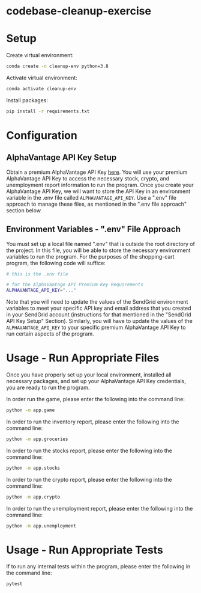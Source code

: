 # codebase-cleanup-exercise


# Setup

Create virtual environment:

```sh
conda create -n cleanup-env python=3.8
```

Activate virtual environment:
```sh
conda activate cleanup-env
```

Install packages:

```sh
pip install -r requirements.txt
```
# Configuration

## AlphaVantage API Key Setup
Obtain a premium AlphaVantage API Key [here](https://www.alphavantage.co/). You will use your premium AlphaVantage
API Key to access the necessary stock, crypto, and unemployment report information to run the program. Once you create your AlphaVantage API Key, we will want to store the API Key in an environment variable in the .env file called ```ALPHAVANTAGE_API_KEY```. Use a ".env" file approach to manage these files, as mentioned in the ".env file approach" section below.

## Environment Variables - ".env" File Approach
You must set up a local file named ".env" that is outside the root directory of the project. In this file, you will be able to store the necessary environment variables to run the program. For the purposes of the shopping-cart program, the following code will suffice:
```sh
# this is the .env file

# for the AlphaVantage API Premium Key Requirements
ALPHAVANTAGE_API_KEY="..."
```

Note that you will need to update the values of the SendGrid environment variables to meet your specific API key and email address that you created in your SendGrid account (instructions for that mentioned in the "SendGrid API Key Setup" Section). Similarly, you will have to update the values of the ```ALPHAVANTAGE_API_KEY``` to your specific premium AlphaVantage API Key to run certain aspects of the program. 


# Usage - Run Appropriate Files
Once you have properly set up your local environment, installed all necessary packages, and set up your AlphaVantage API Key credentials, you are ready to run the program. 

In order run the game, please enter the following into the command line:
```sh
python -m app.game
```

In order to run the inventory report, please enter the following into the command line: 
```sh
python -m app.groceries
```

In order to run the stocks report, please enter the following into the command line:
```sh
python -m app.stocks
```

In order to run the crypto report, please enter the following into the command line:
```sh
python -m app.crypto
```

In order to run the unemployment report, please enter the following into the command line:
```sh
python -m app.unemployment
```
# Usage - Run Appropriate Tests
If to run any internal tests within the program, please enter the following in the command line: 
```sh 
pytest
```
